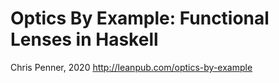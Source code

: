 # Optics By Example: Functional Lenses in Haskell
Chris Penner, 2020
http://leanpub.com/optics-by-example

